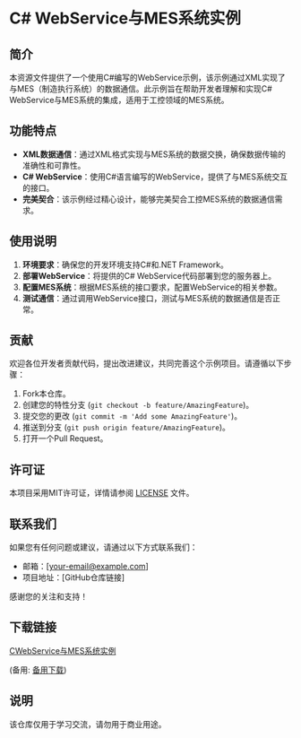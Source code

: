 # C# WebService与MES系统实例

## 简介
本资源文件提供了一个使用C#编写的WebService示例，该示例通过XML实现了与MES（制造执行系统）的数据通信。此示例旨在帮助开发者理解和实现C# WebService与MES系统的集成，适用于工控领域的MES系统。

## 功能特点
- **XML数据通信**：通过XML格式实现与MES系统的数据交换，确保数据传输的准确性和可靠性。
- **C# WebService**：使用C#语言编写的WebService，提供了与MES系统交互的接口。
- **完美契合**：该示例经过精心设计，能够完美契合工控MES系统的数据通信需求。

## 使用说明
1. **环境要求**：确保您的开发环境支持C#和.NET Framework。
2. **部署WebService**：将提供的C# WebService代码部署到您的服务器上。
3. **配置MES系统**：根据MES系统的接口要求，配置WebService的相关参数。
4. **测试通信**：通过调用WebService接口，测试与MES系统的数据通信是否正常。

## 贡献
欢迎各位开发者贡献代码，提出改进建议，共同完善这个示例项目。请遵循以下步骤：
1. Fork本仓库。
2. 创建您的特性分支 (`git checkout -b feature/AmazingFeature`)。
3. 提交您的更改 (`git commit -m 'Add some AmazingFeature'`)。
4. 推送到分支 (`git push origin feature/AmazingFeature`)。
5. 打开一个Pull Request。

## 许可证
本项目采用MIT许可证，详情请参阅 [LICENSE](LICENSE) 文件。

## 联系我们
如果您有任何问题或建议，请通过以下方式联系我们：
- 邮箱：[your-email@example.com]
- 项目地址：[GitHub仓库链接]

感谢您的关注和支持！

## 下载链接
[CWebService与MES系统实例](https://pan.quark.cn/s/d08b427af682) 

(备用: [备用下载](https://pan.baidu.com/s/1McEuRhHEnQVWhjATXj8LBg?pwd=1234))

## 说明

该仓库仅用于学习交流，请勿用于商业用途。
